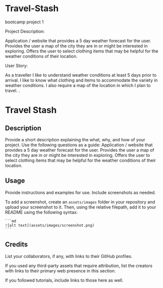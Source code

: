 # Travel-Stash
bootcamp project 1 



Project Description:

Application / website that provides a 5 day weather forecast for the user. 
Provides the user a map of the city they are in or might be interested in exploring. Offers the user to select clothing items that may be helpful for the weather conditions of their location. 

User Story:

As a traveller I like to understand weather conditions at least 5 days prior to arrival. I like to know what clothing and items to accommodate the variety in weather conditions. I also require a map of the location in which I plan to travel. . 


# Travel Stash

## Description


Provide a short description explaining the what, why, and how of your project. Use the following questions as a guide:
Application / website that provides a 5 day weather forecast for the user. 
Provides the user a map of the city they are in or might be interested in exploring. Offers the user to select clothing items that may be helpful for the weather conditions of their location. 



## Usage

Provide instructions and examples for use. Include screenshots as needed.

To add a screenshot, create an `assets/images` folder in your repository and upload your screenshot to it. Then, using the relative filepath, add it to your README using the following syntax:

    ```md
    ![alt text](assets/images/screenshot.png)
    ```



## Credits

List your collaborators, if any, with links to their GitHub profiles.

If you used any third-party assets that require attribution, list the creators with links to their primary web presence in this section.

If you followed tutorials, include links to those here as well.


